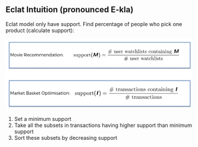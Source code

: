 ## Eclat Intuition (pronounced E-kla)
Eclat model only have support. Find percentage of people who pick one product (calculate support):

![ap](https://github.com/vgorbic1/data-science/blob/master/Machine%20Learning/images/ap.jpg)

1. Set a minimum support
2. Take all the subsets in transactions having higher support than minimum support
3. Sort these subsets by decreasing support
